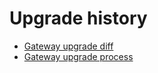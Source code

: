 # Upgrade history

- [Gateway upgrade diff](./gateway_diff_review.md)
- [Gateway upgrade process](./upgrade_process_no_gateway_chain.md)